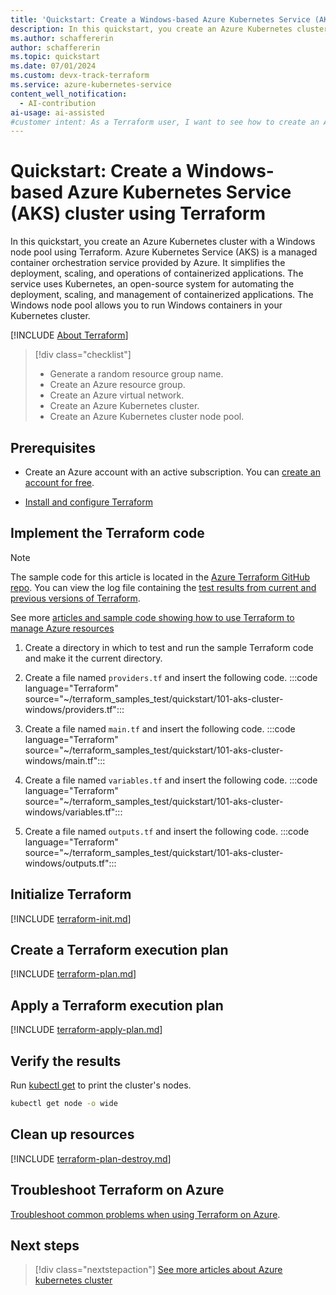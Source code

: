 ```yaml
---
title: 'Quickstart: Create a Windows-based Azure Kubernetes Service (AKS) cluster using Terraform'
description: In this quickstart, you create an Azure Kubernetes cluster with a default node pool and a separate Windows node pool.
ms.author: schaffererin
author: schaffererin
ms.topic: quickstart
ms.date: 07/01/2024
ms.custom: devx-track-terraform
ms.service: azure-kubernetes-service
content_well_notification: 
  - AI-contribution
ai-usage: ai-assisted
#customer intent: As a Terraform user, I want to see how to create an Azure Kubernetes cluster with a Windows node pool.
---
```


# Quickstart: Create a Windows-based Azure Kubernetes Service (AKS) cluster using Terraform

In this quickstart, you create an Azure Kubernetes cluster with a Windows node pool using Terraform. Azure Kubernetes Service (AKS) is a managed container orchestration service provided by Azure. It simplifies the deployment, scaling, and operations of containerized applications. The service uses Kubernetes, an open-source system for automating the deployment, scaling, and management of containerized applications. The Windows node pool allows you to run Windows containers in your Kubernetes cluster.

[!INCLUDE [About Terraform](~/azure-dev-docs-pr/articles/terraform/includes/abstract.md)]

> [!div class="checklist"]
> * Generate a random resource group name.
> * Create an Azure resource group.
> * Create an Azure virtual network.
> * Create an Azure Kubernetes cluster.
> * Create an Azure Kubernetes cluster node pool.

## Prerequisites

- Create an Azure account with an active subscription. You can [create an account for free](https://azure.microsoft.com/free/?WT.mc_id=A261C142F).

- [Install and configure Terraform](/azure/developer/terraform/quickstart-configure)

## Implement the Terraform code

> [!NOTE]
> The sample code for this article is located in the [Azure Terraform GitHub repo](https://github.com/Azure/terraform/tree/master/quickstart/101-aks-cluster-windows). You can view the log file containing the [test results from current and previous versions of Terraform](https://github.com/Azure/terraform/tree/master/quickstart/101-aks-cluster-windows/TestRecord.md).
> 
> See more [articles and sample code showing how to use Terraform to manage Azure resources](/azure/terraform)

1. Create a directory in which to test and run the sample Terraform code and make it the current directory.

1. Create a file named `providers.tf` and insert the following code.
    :::code language="Terraform" source="~/terraform_samples_test/quickstart/101-aks-cluster-windows/providers.tf":::

1. Create a file named `main.tf` and insert the following code.
    :::code language="Terraform" source="~/terraform_samples_test/quickstart/101-aks-cluster-windows/main.tf":::

1. Create a file named `variables.tf` and insert the following code.
    :::code language="Terraform" source="~/terraform_samples_test/quickstart/101-aks-cluster-windows/variables.tf":::

1. Create a file named `outputs.tf` and insert the following code.
    :::code language="Terraform" source="~/terraform_samples_test/quickstart/101-aks-cluster-windows/outputs.tf":::

## Initialize Terraform

[!INCLUDE [terraform-init.md](~/azure-dev-docs-pr/articles/terraform/includes/terraform-init.md)]

## Create a Terraform execution plan

[!INCLUDE [terraform-plan.md](~/azure-dev-docs-pr/articles/terraform/includes/terraform-plan.md)]

## Apply a Terraform execution plan

[!INCLUDE [terraform-apply-plan.md](~/azure-dev-docs-pr/articles/terraform/includes/terraform-apply-plan.md)]

## Verify the results

Run [kubectl get](https://kubernetes.io/docs/reference/generated/kubectl/kubectl-commands#get) to print the cluster's nodes.

```bash
kubectl get node -o wide
```

## Clean up resources

[!INCLUDE [terraform-plan-destroy.md](~/azure-dev-docs-pr/articles/terraform/includes/terraform-plan-destroy.md)]

## Troubleshoot Terraform on Azure

[Troubleshoot common problems when using Terraform on Azure](/azure/developer/terraform/troubleshoot).

## Next steps

> [!div class="nextstepaction"]
> [See more articles about Azure kubernetes cluster](/azure/aks)
